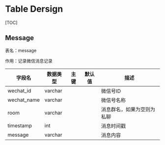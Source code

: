 # Table Dersign

[TOC]

## Message

表名：message

作用：记录微信消息记录

| 字段名      | 数据类型 | 主键 | 默认值 | 描述                       |
| ----------- | -------- | ---- | ------ | -------------------------- |
| wechat_id   | varchar  |      |        | 微信号ID                   |
| wechat_name | varchar  |      |        | 微信号名称                 |
| room        | varchar  |      |        | 消息群名，如果为空则为私聊 |
| timestamp   | int      |      |        | 消息时间戳                 |
| message     | varchar  |      |        | 消息内容                   |

